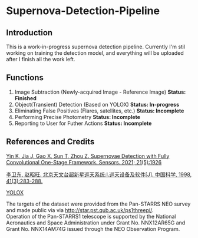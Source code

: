 # Supernova-Detection-Pipeline

## Introduction
This is a work-in-progress supernova detection pipeline. Currently I'm stil working on training the detection model, and everything will be uploaded after I finish all the work left.

## Functions
1. Image Subtraction (Newly-acquired Image - Reference Image) **Status: Finished**
2. Object(Transient) Detection (Based on YOLOX)   **Status: In-progress**
3. Eliminating False Positives (Flares, satellites, etc.) **Status: Incomplete**
4. Performing Precise Photometry **Status: Incomplete**
5. Reporting to User for Futher Actions **Status: Incomplete**

## References and Credits
[Yin K, Jia J, Gao X, Sun T, Zhou Z. Supernovae Detection with Fully Convolutional One-Stage Framework. Sensors. 2021; 21(5):1926](https://www.mdpi.com/1424-8220/21/5/1926)   

[李卫东, 赵昭旺. 北京天文台超新星巡天系统:Ⅰ.巡天设备及软件[J]. 中国科学, 1998, 41(3):283-288.](http://qikan.cqvip.com/Qikan/Article/Detail?id=2931272)  
  
[YOLOX](https://github.com/Megvii-BaseDetection/YOLOX)

The targets of the dataset were provided from the Pan-STARRS NEO survey and made public via via http://star.pst.qub.ac.uk/ps1threepi/.  
Operation of the Pan-STARRS1 telescope is supported by the National Aeronautics and Space Administration under Grant No. NNX12AR65G and Grant No. NNX14AM74G issued through the NEO Observation Program.


